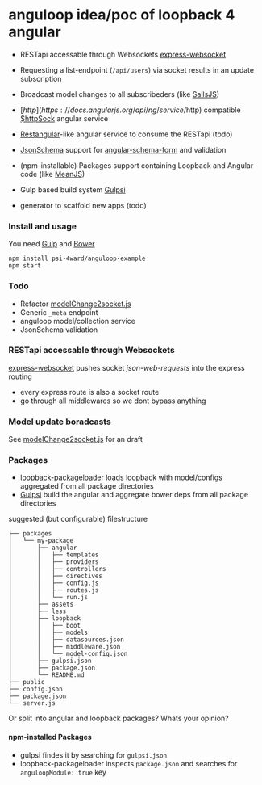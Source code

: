 # anguloop idea/poc of loopback 4 angular

* RESTapi accessable through Websockets [express-websocket](https://github.com/psi-4ward/express-websocket) 
* Requesting a list-endpoint (`/api/users`) via socket results in an update subscription
* Broadcast model changes to all subscribeders (like [SailsJS](http://sailsjs.org/#/documentation/reference/websockets/resourceful-pubsub))
* [$http](https://docs.angularjs.org/api/ng/service/$http) compatible [$httpSock](https://github.com/psi-4ward/anguloop-example/blob/master/packages/socket-test/angular/services/httpSock.js) angular service
* [Restangular](https://github.com/mgonto/restangular)-like angular service to consume the RESTapi (todo)

* [JsonSchema](http://json-schema.org/) support for [angular-schema-form](https://github.com/Textalk/angular-schema-form) and validation 
* (npm-installable) Packages support containing Loopback and Angular code (like [MeanJS](http://learn.mean.io/#m-e-a-n-stack-packages-files-structure))
* Gulp based build system [Gulpsi](https://github.com/psi-4ward/gulpsi)
* generator to scaffold new apps (todo)

### Install and usage
You need [Gulp](https://github.com/gulpjs/gulp/blob/master/docs/getting-started.md) and [Bower](http://bower.io/#install-bower)
```
npm install psi-4ward/anguloop-example
npm start
```


### Todo
* Refactor [modelChange2socket.js](https://github.com/psi-4ward/anguloop-example/blob/master/packages/socket-test/loopback/boot/modelChange2socket.js)
* Generic `_meta` endpoint
* anguloop model/collection service
* JsonSchema validation

### RESTapi accessable through Websockets
[express-websocket](https://github.com/psi-4ward/express-websocket) pushes socket *json-web-requests* into the express routing

* every express route is also a socket route
* go through all middlewares so we dont bypass anything


### Model update boradcasts

See 
[modelChange2socket.js](https://github.com/psi-4ward/anguloop-example/blob/master/packages/socket-test/loopback/boot/modelChange2socket.js)
for an draft

### Packages

* [loopback-packageloader](https://github.com/psi-4ward/loopback-packageloader) loads loopback with model/configs aggregated from all package directories
* [Gulpsi](https://github.com/psi-4ward/loopback-packageloader) build the angular and aggregate bower deps from all package directories

suggested (but configurable) filestructure
```
├── packages
│   └── my-package
│       ├── angular
│       │   ├── templates
│       │   ├── providers
│       │   ├── controllers
│       │   ├── directives
│       │   ├── config.js
│       │   ├── routes.js
│       │   └── run.js
│       ├── assets
│       ├── less
│       ├── loopback
│       │   ├── boot
│       │   ├── models
│       │   ├── datasources.json
│       │   ├── middleware.json
│       │   └── model-config.json
│       ├── gulpsi.json
│       ├── package.json
│       └── README.md
├── public
├── config.json
├── package.json
└── server.js
```

Or split into angular and loopback packages? Whats your opinion?

#### npm-installed Packages

* gulpsi findes it by searching for `gulpsi.json`
* loopback-packageloader inspects `package.json` and searches for `anguloopModule: true` key

